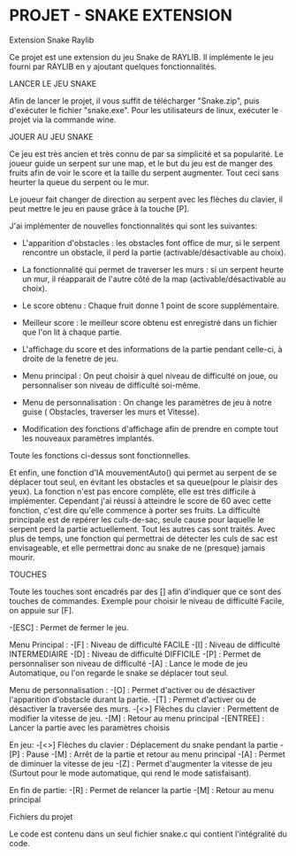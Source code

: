 # PROJET - SNAKE EXTENSION
Extension Snake Raylib


Ce projet est une extension du jeu Snake de RAYLIB. Il implémente le jeu fourni par RAYLIB en y ajoutant quelques fonctionnalités.

LANCER LE JEU SNAKE

Afin de lancer le projet, il vous suffit de télécharger "Snake.zip", puis d'exécuter le fichier "snake.exe".
Pour les utilisateurs de linux, exécuter le projet via la commande wine.

JOUER AU JEU SNAKE 

Ce jeu est très ancien et très connu de par sa simplicité et sa popularité.
Le joueur guide un serpent sur une map, et le but du jeu est de manger des fruits afin de voir le score et la  taille du serpent augmenter.
Tout ceci sans heurter la queue du serpent ou le mur.

Le joueur fait changer de direction au serpent avec les flèches du clavier, il peut mettre le jeu en pause grâce à la touche [P].

J'ai implémenter de nouvelles fonctionnalités qui sont les suivantes:

- L'apparition d'obstacles : les obstacles font office de mur, si le serpent rencontre un obstacle, il perd la partie (activable/désactivable au choix).
- La fonctionnalité qui permet de traverser les murs : si un serpent heurte un mur, il réapparait de l'autre côté de la map (activable/désactivable au choix).

- Le score obtenu : Chaque fruit donne 1 point de score supplémentaire.
- Meilleur score : le meilleur score obtenu est enregistré dans un fichier que l'on lit à chaque partie.

- L'affichage du score et des informations de la partie pendant celle-ci, à droite de la fenetre de jeu.

- Menu principal : On peut choisir à quel niveau de difficulté on joue, ou personnaliser son niveau de difficulté soi-même.
- Menu de personnalisation : On change les paramètres de jeu à notre guise ( Obstacles, traverser les murs et Vitesse).
- Modification des fonctions d'affichage afin de prendre en compte tout les nouveaux paramètres implantés.

Toute les fonctions ci-dessus sont fonctionnelles.

Et enfin, une fonction d'IA mouvementAuto() qui permet au serpent de se déplacer tout seul, en évitant les obstacles et sa queue(pour le plaisir des yeux).
La fonction n'est pas encore complète, elle est très difficile à implémenter. Cependant j'ai réussi à atteindre le score de 60 avec cette fonction,
c'est dire qu'elle commence à porter ses fruits.
La difficulté principale est de repérer les culs-de-sac, seule cause pour laquelle le serpent perd la partie actuellement. Tout les autres cas sont traités.
Avec plus de temps, une fonction qui permettrai de détecter les culs de sac est envisageable, et elle permettrai donc au snake de ne (presque) jamais mourir.

TOUCHES 

Toute les touches sont encadrés par des [] afin d'indiquer que ce sont des touches de commandes. Exemple pour choisir le niveau de difficulté Facile, on appuie sur [F].

-[ESC] : Permet de fermer le jeu.

Menu Principal :
-[F] : Niveau de difficulté FACILE
-[I] : Niveau de difficulté INTERMEDIAIRE
-[D] : Niveau de difficulté DIFFICILE
-[P] : Permet de personnaliser son niveau de difficulté
-[A] : Lance le mode de jeu Automatique, ou l'on regarde le snake se déplacer tout seul.

Menu de personnalisation :
-[O] : Permet d'activer ou de désactiver l'apparition d'obstacle durant la partie.
-[T] : Permet d'activer ou de désactiver la traversée des murs.
-[<>] Flèches du clavier : Permettent de modifier la vitesse de jeu.
-[M] : Retour au menu principal
-[ENTREE] : Lancer la partie avec les paramètres choisis

En jeu:
-[<>] Flèches du clavier : Déplacement du snake pendant la partie
-[P] : Pause
-[M] : Arrêt de la partie et retour au menu principal
-[A] : Permet de diminuer la vitesse de jeu 
-[Z] : Permet d'augmenter la vitesse de jeu (Surtout pour le mode automatique, qui rend le mode satisfaisant).

En fin de partie:
-[R] : Permet de relancer la partie
-[M] : Retour au menu principal



Fichiers du projet

Le code est contenu dans un seul fichier snake.c qui contient l'intégralité du code.





